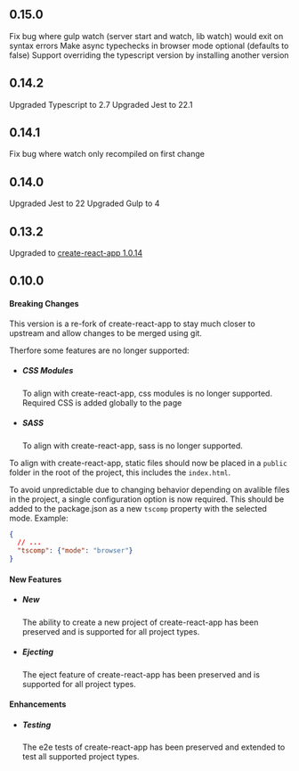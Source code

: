 ## 0.15.0

Fix bug where gulp watch (server start and watch, lib watch) would exit on syntax errors
Make async typechecks in browser mode optional (defaults to false)
Support overriding the typescript version by installing another version

## 0.14.2

Upgraded Typescript to 2.7
Upgraded Jest to 22.1

## 0.14.1

Fix bug where watch only recompiled on first change

## 0.14.0

Upgraded Jest to 22
Upgraded Gulp to 4

## 0.13.2

Upgraded to [create-react-app 1.0.14](https://github.com/facebookincubator/create-react-app/blob/master/CHANGELOG.md#1014-september-26-2017)

## 0.10.0

#### Breaking Changes

This version is a re-fork of create-react-app to stay much closer to upstream
and allow changes to be merged using git.

Therfore some features are no longer supported:
* ##### CSS Modules
  To align with create-react-app, css modules is no longer supported. Required CSS is added globally to the page

* ##### SASS
  To align with create-react-app, sass is no longer supported.

To align with create-react-app, static files should now be placed in a `public` folder in the root of the project, this includes the `index.html`.

To avoid unpredictable due to changing behavior depending on avalible files in the project, a single configuration option is now required. This should be added to the package.json as a new `tscomp` property with the selected mode.
Example:
```json
{
  // ...
  "tscomp": {"mode": "browser"}
}
```

#### New Features
* ##### New
  The ability to create a new project of create-react-app has been preserved and is supported for all project types.

* ##### Ejecting
  The eject feature of create-react-app has been preserved and is supported for all project types.

#### Enhancements
* ##### Testing
  The e2e tests of create-react-app has been preserved and extended to test all supported project types.
